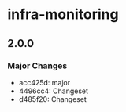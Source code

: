# infra-monitoring

## 2.0.0

### Major Changes

- acc425d: major
- 4496cc4: Changeset
- d485f20: Changeset
